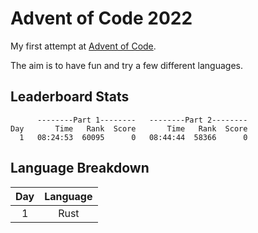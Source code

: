 # Advent of Code 2022

My first attempt at [Advent of Code](https://adventofcode.com).

The aim is to have fun and try a few different languages.

## Leaderboard Stats

```plaintext
      --------Part 1--------   --------Part 2--------
Day       Time   Rank  Score       Time   Rank  Score
  1   08:24:53  60095      0   08:44:44  58366      0
```

## Language Breakdown

| Day | Language |
| :-: | :------: |
|  1  |   Rust   |
